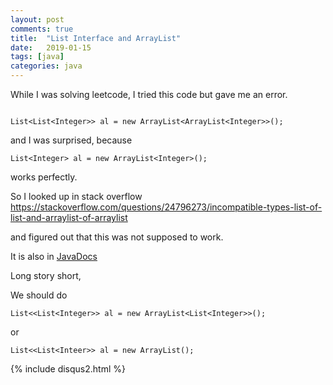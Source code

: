 ```yaml
---
layout: post
comments: true
title:  "List Interface and ArrayList"
date:   2019-01-15
tags: [java]
categories: java
---
```


While I was solving leetcode, 
I tried this code but gave me an error.

```

List<List<Integer>> al = new ArrayList<ArrayList<Integer>>();

```

and I was surprised, because

```
List<Integer> al = new ArrayList<Integer>();
```

works perfectly.

So I looked up in stack overflow https://stackoverflow.com/questions/24796273/incompatible-types-list-of-list-and-arraylist-of-arraylist

and figured out that this was not supposed to work.

It is also in [JavaDocs](https://docs.oracle.com/javase/tutorial/extra/generics/subtype.html)

Long story short, 

We should do 

```
List<<List<Integer>> al = new ArrayList<List<Integer>>();
```

or 

```
List<<List<Inteer>> al = new ArrayList();
```
 

{% include disqus2.html %}



